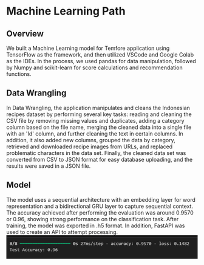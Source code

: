 # Machine Learning Path

## Overview
We built a Machine Learning model for Temfore application using TensorFlow as the framework, and then utilized VSCode and Google Colab as the IDEs. In the process, we used pandas for data manipulation, followed by Numpy and scikit-learn for score calculations and recommendation functions.
## Data Wrangling
In Data Wrangling, the application manipulates and cleans the Indonesian recipes dataset by performing several key tasks: reading and cleaning the CSV file by removing missing values and duplicates, adding a category column based on the file name, merging the cleaned data into a single file with an 'Id' column, and further cleaning the text in certain columns. In addition, it also added new columns, grouped the data by category, retrieved and downloaded recipe images from URLs, and replaced problematic characters in the data set. Finally, the cleaned data set was converted from CSV to JSON format for easy database uploading, and the results were saved in a JSON file.
## Model
The model uses a sequential architecture with an embedding layer for word representation and a bidirectional GRU layer to capture sequential context. The accuracy achieved after performing the evaluation was around 0.9570 or 0.96, showing strong performance on the classification task. After training, the model was exported in .h5 format. In addition, FastAPI was used to create an API to attempt processing.
![alt text](accuracy.png)
